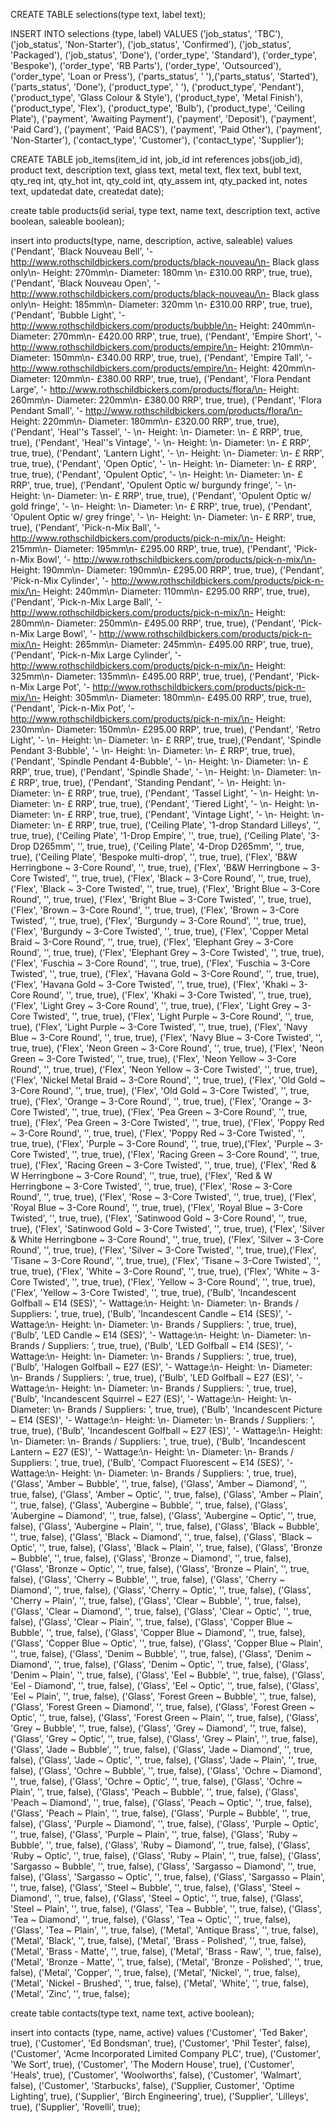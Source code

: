 CREATE TABLE selections(type text, label text);

INSERT INTO selections (type, label) VALUES ('job_status', 'TBC'), ('job_status', 'Non-Starter'), ('job_status', 'Confirmed'), ('job_status', 'Packaged'), ('job_status', 'Done'), ('order_type', 'Standard'), ('order_type', 'Bespoke'), ('order_type', 'RB Parts'), ('order_type', 'Outsourced'), ('order_type', 'Loan or Press'), ('parts_status', ' '),('parts_status', 'Started'), ('parts_status', 'Done'), ('product_type', ' '), ('product_type', 'Pendant'), ('product_type', 'Glass Colour & Style'), ('product_type', 'Metal Finish'), ('product_type', 'Flex'), ('product_type', 'Bulb'), ('product_type', 'Ceiling Plate'), ('payment', 'Awaiting Payment'), ('payment', 'Deposit'), ('payment', 'Paid Card'), ('payment', 'Paid BACS'), ('payment', 'Paid Other'), ('payment', 'Non-Starter'), ('contact_type', 'Customer'), ('contact_type', 'Supplier');



CREATE TABLE job_items(item_id int, job_id int references jobs(job_id), product text, description text, glass text, metal text, flex text, bubl text, qty_req int, qty_hot int, qty_cold int, qty_assem int, qty_packed int, notes text, updatedat date, createdat date);



create table products(id serial, type text, name text, description text, active boolean, saleable boolean);


insert into products(type, name, description, active, saleable) values ('Pendant', 'Black Nouveau Bell', '- http://www.rothschildbickers.com/products/black-nouveau/\n- Black glass only\n- Height: 270mm\n- Diameter: 180mm \n- £310.00 RRP', true, true), ('Pendant', 'Black Nouveau Open', '- http://www.rothschildbickers.com/products/black-nouveau/\n- Black glass only\n- Height: 185mm\n- Diameter: 320mm \n- £310.00 RRP', true, true),('Pendant', 'Bubble Light', '- http://www.rothschildbickers.com/products/bubble/\n- Height: 240mm\n- Diameter: 270mm\n- £420.00 RRP', true, true), ('Pendant', 'Empire Short', '- http://www.rothschildbickers.com/products/empire/\n- Height: 210mm\n- Diameter: 150mm\n- £340.00 RRP', true, true), ('Pendant', 'Empire Tall', '- http://www.rothschildbickers.com/products/empire/\n- Height: 420mm\n- Diameter: 120mm\n- £380.00 RRP', true, true), ('Pendant', 'Flora Pendant Large', '- http://www.rothschildbickers.com/products/flora/\n- Height: 260mm\n- Diameter: 220mm\n- £380.00 RRP', true, true), ('Pendant', 'Flora Pendant Small', '- http://www.rothschildbickers.com/products/flora/\n- Height: 220mm\n- Diameter: 180mm\n- £320.00 RRP', true, true), ('Pendant', 'Heal''s Tassel', '- \n- Height: \n- Diameter: \n- £ RRP', true, true), ('Pendant', 'Heal''s Vintage', '- \n- Height: \n- Diameter: \n- £ RRP', true, true), ('Pendant', 'Lantern Light', '- \n- Height: \n- Diameter: \n- £ RRP', true, true), ('Pendant', 'Open Optic', '- \n- Height: \n- Diameter: \n- £ RRP', true, true), ('Pendant', 'Opulent Optic', '- \n- Height: \n- Diameter: \n- £ RRP', true, true), ('Pendant', 'Opulent Optic w/ burgundy fringe', '- \n- Height: \n- Diameter: \n- £ RRP', true, true), ('Pendant', 'Opulent Optic w/ gold fringe', '- \n- Height: \n- Diameter: \n- £ RRP', true, true), ('Pendant', 'Opulent Optic w/ grey fringe', '- \n- Height: \n- Diameter: \n- £ RRP', true, true), ('Pendant', 'Pick-n-Mix Ball', '- http://www.rothschildbickers.com/products/pick-n-mix/\n- Height: 215mm\n- Diameter: 195mm\n- £295.00 RRP', true, true), ('Pendant', 'Pick-n-Mix Bowl', '- http://www.rothschildbickers.com/products/pick-n-mix/\n- Height: 190mm\n- Diameter: 190mm\n- £295.00 RRP', true, true), ('Pendant', 'Pick-n-Mix Cylinder', '- http://www.rothschildbickers.com/products/pick-n-mix/\n- Height: 240mm\n- Diameter: 110mm\n- £295.00 RRP', true, true), ('Pendant', 'Pick-n-Mix Large Ball', '- http://www.rothschildbickers.com/products/pick-n-mix/\n- Height: 280mm\n- Diameter: 250mm\n- £495.00 RRP', true, true), ('Pendant', 'Pick-n-Mix Large Bowl', '- http://www.rothschildbickers.com/products/pick-n-mix/\n- Height: 265mm\n- Diameter: 245mm\n- £495.00 RRP', true, true), ('Pendant', 'Pick-n-Mix Large Cylinder', '- http://www.rothschildbickers.com/products/pick-n-mix/\n- Height: 325mm\n- Diameter: 135mm\n- £495.00 RRP', true, true), ('Pendant', 'Pick-n-Mix Large Pot', '- http://www.rothschildbickers.com/products/pick-n-mix/\n- Height: 305mm\n- Diameter: 180mm\n- £495.00 RRP', true, true), ('Pendant', 'Pick-n-Mix Pot', '- http://www.rothschildbickers.com/products/pick-n-mix/\n- Height: 230mm\n- Diameter: 150mm\n- £295.00 RRP', true, true), ('Pendant', 'Retro Light', '- \n- Height: \n- Diameter: \n- £ RRP', true, true),('Pendant', 'Spindle Pendant 3-Bubble', '- \n- Height: \n- Diameter: \n- £ RRP', true, true), ('Pendant', 'Spindle Pendant 4-Bubble', '- \n- Height: \n- Diameter: \n- £ RRP', true, true), ('Pendant', 'Spindle Shade', '- \n- Height: \n- Diameter: \n- £ RRP', true, true), ('Pendant', 'Standing Pendant', '- \n- Height: \n- Diameter: \n- £ RRP', true, true), ('Pendant', 'Tassel Light', '- \n- Height: \n- Diameter: \n- £ RRP', true, true), ('Pendant', 'Tiered Light', '- \n- Height: \n- Diameter: \n- £ RRP', true, true), ('Pendant', 'Vintage Light', '- \n- Height: \n- Diameter: \n- £ RRP', true, true), ('Ceiling Plate', '1-drop Standard Lilleys', '', true, true), ('Ceiling Plate', '1-Drop Empire', '', true, true), ('Ceiling Plate', '3-Drop D265mm', '', true, true), ('Ceiling Plate', '4-Drop D265mm', '', true, true), ('Ceiling Plate', 'Bespoke multi-drop', '', true, true), ('Flex', 'B&W Herringbone ~ 3-Core Round', '', true, true), ('Flex', 'B&W Herringbone ~ 3-Core Twisted', '', true, true), ('Flex', 'Black ~ 3-Core Round', '', true, true), ('Flex', 'Black ~ 3-Core Twisted', '', true, true), ('Flex', 'Bright Blue ~ 3-Core Round', '', true, true), ('Flex', 'Bright Blue ~ 3-Core Twisted', '', true, true), ('Flex', 'Brown ~ 3-Core Round', '', true, true), ('Flex', 'Brown ~ 3-Core Twisted', '', true, true), ('Flex', 'Burgundy ~ 3-Core Round', '', true, true), ('Flex', 'Burgundy ~ 3-Core Twisted', '', true, true), ('Flex', 'Copper Metal Braid ~ 3-Core Round', '', true, true), ('Flex', 'Elephant Grey ~ 3-Core Round', '', true, true), ('Flex', 'Elephant Grey ~ 3-Core Twisted', '', true, true), ('Flex', 'Fuschia ~ 3-Core Round', '', true, true), ('Flex', 'Fuschia ~ 3-Core Twisted', '', true, true), ('Flex', 'Havana Gold ~ 3-Core Round', '', true, true), ('Flex', 'Havana Gold ~ 3-Core Twisted', '', true, true), ('Flex', 'Khaki ~ 3-Core Round', '', true, true), ('Flex', 'Khaki ~ 3-Core Twisted', '', true, true), ('Flex', 'Light Grey ~ 3-Core Round', '', true, true), ('Flex', 'Light Grey ~ 3-Core Twisted', '', true, true), ('Flex', 'Light Purple ~ 3-Core Round', '', true, true), ('Flex', 'Light Purple ~ 3-Core Twisted', '', true, true), ('Flex', 'Navy Blue ~ 3-Core Round', '', true, true), ('Flex', 'Navy Blue ~ 3-Core Twisted', '', true, true), ('Flex', 'Neon Green ~ 3-Core Round', '', true, true), ('Flex', 'Neon Green ~ 3-Core Twisted', '', true, true), ('Flex', 'Neon Yellow ~ 3-Core Round', '', true, true), ('Flex', 'Neon Yellow ~ 3-Core Twisted', '', true, true), ('Flex', 'Nickel Metal Braid ~ 3-Core Round', '', true, true), ('Flex', 'Old Gold ~ 3-Core Round', '', true, true), ('Flex', 'Old Gold ~ 3-Core Twisted', '', true, true), ('Flex', 'Orange ~ 3-Core Round', '', true, true), ('Flex', 'Orange ~ 3-Core Twisted', '', true, true), ('Flex', 'Pea Green ~ 3-Core Round', '', true, true), ('Flex', 'Pea Green ~ 3-Core Twisted', '', true, true), ('Flex', 'Poppy Red ~ 3-Core Round', '', true, true), ('Flex', 'Poppy Red ~ 3-Core Twisted', '', true, true), ('Flex', 'Purple ~ 3-Core Round', '', true, true),('Flex', 'Purple ~ 3-Core Twisted', '', true, true), ('Flex', 'Racing Green ~ 3-Core Round', '', true, true), ('Flex', 'Racing Green ~ 3-Core Twisted', '', true, true), ('Flex', 'Red & W Herringbone ~ 3-Core Round', '', true, true), ('Flex', 'Red & W Herringbone ~ 3-Core Twisted', '', true, true), ('Flex', 'Rose ~ 3-Core Round', '', true, true), ('Flex', 'Rose ~ 3-Core Twisted', '', true, true), ('Flex', 'Royal Blue ~ 3-Core Round', '', true, true), ('Flex', 'Royal Blue ~ 3-Core Twisted', '', true, true), ('Flex', 'Satinwood Gold ~ 3-Core Round', '', true, true), ('Flex', 'Satinwood Gold ~ 3-Core Twisted', '', true, true), ('Flex', 'Silver & White Herringbone ~ 3-Core Round', '', true, true), ('Flex', 'Silver ~ 3-Core Round', '', true, true), ('Flex', 'Silver ~ 3-Core Twisted', '', true, true),('Flex', 'Tisane ~ 3-Core Round', '', true, true), ('Flex', 'Tisane ~ 3-Core Twisted', '', true, true), ('Flex', 'White ~ 3-Core Round', '', true, true), ('Flex', 'White ~ 3-Core Twisted', '', true, true), ('Flex', 'Yellow ~ 3-Core Round', '', true, true), ('Flex', 'Yellow ~ 3-Core Twisted', '', true, true), ('Bulb', 'Incandescent Golfball ~ E14 (SES)', '- Wattage:\n- Height: \n- Diameter: \n- Brands / Suppliers: ', true, true), ('Bulb', 'Incandescent Candle ~ E14 (SES)', '- Wattage:\n- Height: \n- Diameter: \n- Brands / Suppliers: ', true, true), ('Bulb', 'LED Candle ~ E14 (SES)', '- Wattage:\n- Height: \n- Diameter: \n- Brands / Suppliers: ', true, true), ('Bulb', 'LED Golfball ~ E14 (SES)', '- Wattage:\n- Height: \n- Diameter: \n- Brands / Suppliers: ', true, true), ('Bulb', 'Halogen Golfball ~ E27 (ES)', '- Wattage:\n- Height: \n- Diameter: \n- Brands / Suppliers: ', true, true), ('Bulb', 'LED Golfball ~ E27 (ES)', '- Wattage:\n- Height: \n- Diameter: \n- Brands / Suppliers: ', true, true), ('Bulb', 'Incandescent Squirrel ~ E27 (ES)', '- Wattage:\n- Height: \n- Diameter: \n- Brands / Suppliers: ', true, true), ('Bulb', 'Incandescent Picture ~ E14 (SES)', '- Wattage:\n- Height: \n- Diameter: \n- Brands / Suppliers: ', true, true), ('Bulb', 'Incandescent Golfball ~ E27 (ES)', '- Wattage:\n- Height: \n- Diameter: \n- Brands / Suppliers: ', true, true), ('Bulb', 'Incandescent Lantern ~ E27 (ES)', '- Wattage:\n- Height: \n- Diameter: \n- Brands / Suppliers: ', true, true), ('Bulb', 'Compact Fluorescent ~ E14 (SES)', '- Wattage:\n- Height: \n- Diameter: \n- Brands / Suppliers: ', true, true), ('Glass', 'Amber ~ Bubble', '', true, false), ('Glass', 'Amber ~ Diamond', '', true, false), ('Glass', 'Amber ~ Optic', '', true, false), ('Glass', 'Amber ~ Plain', '', true, false), ('Glass', 'Aubergine ~ Bubble', '', true, false), ('Glass', 'Aubergine ~ Diamond', '', true, false), ('Glass', 'Aubergine ~ Optic', '', true, false), ('Glass', 'Aubergine ~ Plain', '', true, false), ('Glass', 'Black ~ Bubble', '', true, false), ('Glass', 'Black ~ Diamond', '', true, false), ('Glass', 'Black ~ Optic', '', true, false), ('Glass', 'Black ~ Plain', '', true, false), ('Glass', 'Bronze ~ Bubble', '', true, false), ('Glass', 'Bronze ~ Diamond', '', true, false), ('Glass', 'Bronze ~ Optic', '', true, false), ('Glass', 'Bronze ~ Plain', '', true, false), ('Glass', 'Cherry ~ Bubble', '', true, false), ('Glass', 'Cherry ~ Diamond', '', true, false), ('Glass', 'Cherry ~ Optic', '', true, false), ('Glass', 'Cherry ~ Plain', '', true, false), ('Glass', 'Clear ~ Bubble', '', true, false), ('Glass', 'Clear ~ Diamond', '', true, false), ('Glass', 'Clear ~ Optic', '', true, false), ('Glass', 'Clear ~ Plain', '', true, false), ('Glass', 'Copper Blue ~ Bubble', '', true, false), ('Glass', 'Copper Blue ~ Diamond', '', true, false), ('Glass', 'Copper Blue ~ Optic', '', true, false), ('Glass', 'Copper Blue ~ Plain', '', true, false), ('Glass', 'Denim ~ Bubble', '', true, false), ('Glass', 'Denim ~ Diamond', '', true, false), ('Glass', 'Denim ~ Optic', '', true, false), ('Glass', 'Denim ~ Plain', '', true, false), ('Glass', 'Eel ~ Bubble', '', true, false), ('Glass', 'Eel - Diamond', '', true, false), ('Glass', 'Eel ~ Optic', '', true, false), ('Glass', 'Eel ~ Plain', '', true, false), ('Glass', 'Forest Green ~ Bubble', '', true, false), ('Glass', 'Forest Green ~ Diamond', '', true, false), ('Glass', 'Forest Green ~ Optic', '', true, false), ('Glass', 'Forest Green ~ Plain', '', true, false), ('Glass', 'Grey ~ Bubble', '', true, false), ('Glass', 'Grey ~ Diamond', '', true, false), ('Glass', 'Grey ~ Optic', '', true, false), ('Glass', 'Grey ~ Plain', '', true, false), ('Glass', 'Jade ~ Bubble', '', true, false), ('Glass', 'Jade ~ Diamond', '', true, false), ('Glass', 'Jade ~ Optic', '', true, false), ('Glass', 'Jade ~ Plain', '', true, false), ('Glass', 'Ochre ~ Bubble', '', true, false), ('Glass', 'Ochre ~ Diamond', '', true, false), ('Glass', 'Ochre ~ Optic', '', true, false), ('Glass', 'Ochre ~ Plain', '', true, false), ('Glass', 'Peach ~ Bubble', '', true, false), ('Glass', 'Peach ~ Diamond', '', true, false), ('Glass', 'Peach ~ Optic', '', true, false), ('Glass', 'Peach ~ Plain', '', true, false), ('Glass', 'Purple ~ Bubble', '', true, false), ('Glass', 'Purple ~ Diamond', '', true, false), ('Glass', 'Purple ~ Optic', '', true, false), ('Glass', 'Purple ~ Plain', '', true, false), ('Glass', 'Ruby ~ Bubble', '', true, false), ('Glass', 'Ruby ~ Diamond', '', true, false), ('Glass', 'Ruby ~ Optic', '', true, false), ('Glass', 'Ruby ~ Plain', '', true, false), ('Glass', 'Sargasso ~ Bubble', '', true, false), ('Glass', 'Sargasso ~ Diamond', '', true, false), ('Glass', 'Sargasso ~ Optic', '', true, false), ('Glass', 'Sargasso ~ Plain', '', true, false), ('Glass', 'Steel ~ Bubble', '', true, false), ('Glass', 'Steel ~ Diamond', '', true, false), ('Glass', 'Steel ~ Optic', '', true, false), ('Glass', 'Steel ~ Plain', '', true, false), ('Glass', 'Tea ~ Bubble', '', true, false), ('Glass', 'Tea ~ Diamond', '', true, false), ('Glass', 'Tea ~ Optic', '', true, false), ('Glass', 'Tea ~ Plain', '', true, false), ('Metal', 'Antique Brass', '', true, false), ('Metal', 'Black', '', true, false), ('Metal', 'Brass - Polished', '', true, false), ('Metal', 'Brass - Matte', '', true, false), ('Metal', 'Brass - Raw', '', true, false), ('Metal', 'Bronze - Matte', '', true, false), ('Metal', 'Bronze - Polished', '', true, false), ('Metal', 'Copper', '', true, false), ('Metal', 'Nickel', '', true, false), ('Metal', 'Nickel - Brushed', '', true, false), ('Metal', 'White', '', true, false), ('Metal', 'Zinc', '', true, false);



create table contacts(type text, name text, active boolean);

insert into contacts (type, name, active) values ('Customer', 'Ted Baker', true), ('Customer', 'Ed Bondsman', true), ('Customer', 'Phil Tester', false), ('Customer', 'Acme Incorporated Limited Company PLC', true), ('Customer', 'We Sort', true), ('Customer', 'The Modern House', true), ('Customer', 'Heals', true), ('Customer', 'Woolworths', false), ('Customer', 'Walmart', false), ('Customer', 'Starbucks', false), ('Supplier, Customer', 'Optime Lighting', true), ('Supplier', 'Birch Engineering', true), ('Supplier', 'Lilleys', true), ('Supplier', 'Rovelli', true);

